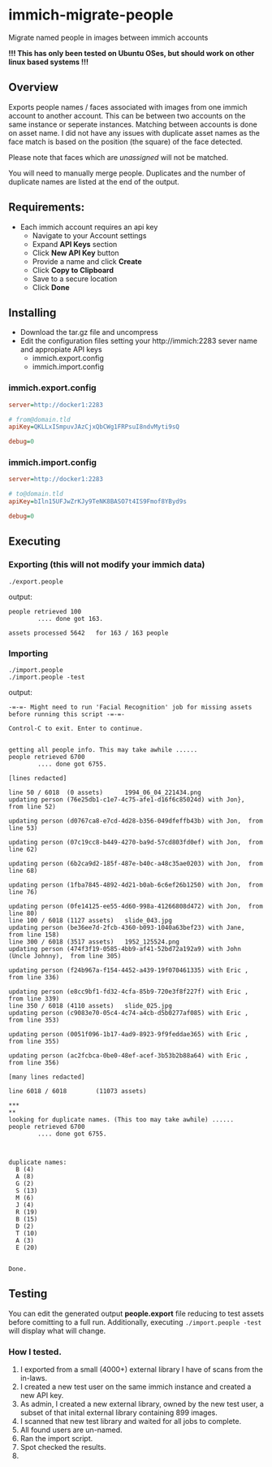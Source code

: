 # immich-migrate-people
Migrate named people in images between immich accounts

**!!! This has only been tested on Ubuntu OSes, but should work on other linux based systems !!!**

## Overview
Exports people names / faces associated with images from one immich account to another account. This can be between two accounts on the same instance or seperate instances. Matching between accounts is done on asset name. I did not have any issues with duplicate asset names as the face match is based on the position (the square) of the face detected.

Please note that faces which are *unassigned* will not be matched.

You will need to manually merge people.  Duplicates and the number of duplicate names are listed at the end of the output.

## Requirements:
- Each immich account requires an api key
   - Navigate to your Account settings
   - Expand **API Keys** section
   - Click **New API Key** button
   - Provide a name and click **Create**
   - Click **Copy to Clipboard**
   - Save to a secure location
   - Click **Done**
## Installing
- Download the tar.gz file and uncompress
- Edit the configuration files setting your http://immich:2283 sever name and appropiate API keys
  - immich.export.config
  - immich.import.config


### immich.export.config
```ini
server=http://docker1:2283

# from@domain.tld
apiKey=QKLLxISmpuvJAzCjxQbCWg1FRPsuI8ndvMyti9sQ

debug=0
```

### immich.import.config
```ini
server=http://docker1:2283

# to@domain.tld
apiKey=bIln15UFJwZrKJy9TeNK8BASO7t4IS9Fmof8YByd9s

debug=0
```

## Executing
### Exporting (this will not modify your immich data)
```
./export.people
```

output:
~~~ getting all people info. This may take awhile ......
people retrieved 100
        .... done got 163.

assets processed 5642   for 163 / 163 people
~~~

### Importing
```
./import.people
./import.people -test
```

output:
```
-=-=- Might need to run 'Facial Recognition' job for missing assets before running this script -=-=-

Control-C to exit. Enter to continue.


getting all people info. This may take awhile ......
people retrieved 6700
        .... done got 6755.

[lines redacted]

line 50 / 6018  (0 assets)      1994_06_04_221434.png
updating person (76e25db1-c1e7-4c75-afe1-d16f6c85024d) with Jon},  from line 52)

updating person (d0767ca8-e7cd-4d28-b356-049dfeffb43b) with Jon,  from line 53)

updating person (07c19cc8-b449-4270-ba9d-57cd803fd0ef) with Jon,  from line 62)

updating person (6b2ca9d2-185f-487e-b40c-a48c35ae0203) with Jon,  from line 68)

updating person (1fba7845-4892-4d21-b0ab-6c6ef26b1250) with Jon,  from line 76)

updating person (0fe14125-ee55-4d60-998a-41266808d472) with Jon,  from line 80)
line 100 / 6018 (1127 assets)   slide_043.jpg
updating person (be36ee7d-2fcb-4360-b093-1040a63bef23) with Jane,  from line 158)
line 300 / 6018 (3517 assets)   1952_125524.png
updating person (474f3f19-0585-4bb9-af41-52bd72a192a9) with John  (Uncle Johnny),  from line 305)

updating person (f24b967a-f154-4452-a439-19f070461335) with Eric ,  from line 336)

updating person (e8cc9bf1-fd32-4cfa-85b9-720e3f8f227f) with Eric ,  from line 339)
line 350 / 6018 (4110 assets)   slide_025.jpg
updating person (c9083e70-05c4-4c74-a4cb-d5b0277af085) with Eric ,  from line 353)

updating person (0051f096-1b17-4ad9-8923-9f9feddae365) with Eric ,  from line 355)

updating person (ac2fcbca-0be0-48ef-acef-3b53b2b88a64) with Eric ,  from line 356)

[many lines redacted]

line 6018 / 6018        (11073 assets)

***
**
looking for duplicate names. (This too may take awhile) ......
people retrieved 6700
        .... done got 6755.



duplicate names:
  B (4)
  A (8)
  G (2)
  S (13)
  M (6)
  J (4)
  R (19)
  B (15)
  D (2)
  T (10)
  A (3)
  E (20)


Done.
```


## Testing
You can edit the generated output **people.export** file reducing to test assets before comitting to a full run.
Additionally, executing ```./import.people -test``` will display what will change.

### How I tested.
1. I exported from a small (4000+) external library I have of scans from the in-laws.
2. I created a new test user on the same immich instance and created a new API key.
3. As admin, I created a new external library, owned by the new test user, a subset of that inital external library containing 899 images.
4. I scanned that new test library and waited for all jobs to complete.
5. All found users are un-named.
6. Ran the import script.
7. Spot checked the results.
8. 

